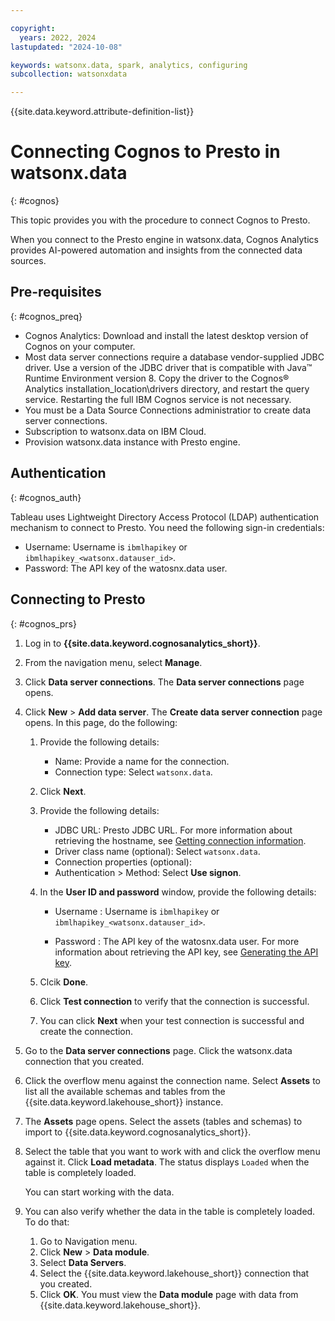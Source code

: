 ```yaml
---

copyright:
  years: 2022, 2024
lastupdated: "2024-10-08"

keywords: watsonx.data, spark, analytics, configuring
subcollection: watsonxdata

---
```


{{site.data.keyword.attribute-definition-list}}

# Connecting Cognos to Presto in watsonx.data
{: #cognos}

This topic provides you with the procedure to connect Cognos to Presto.

When you connect to the Presto engine in watsonx.data, Cognos Analytics provides AI-powered automation and insights from the connected data sources.



## Pre-requisites
{: #cognos_preq}


* Cognos Analytics: Download and install the latest desktop version of Cognos on your computer.
* Most data server connections require a database vendor-supplied JDBC driver. Use a version of the JDBC driver that is compatible with Java™ Runtime Environment version 8. Copy the driver to the Cognos® Analytics installation_location\drivers directory, and restart the query service. Restarting the full IBM Cognos service is not necessary.
* You must be a Data Source Connections administratior to create data server connections.
* Subscription to watsonx.data on IBM Cloud.
* Provision watsonx.data instance with Presto engine.

## Authentication
{: #cognos_auth}

Tableau uses Lightweight Directory Access Protocol (LDAP) authentication mechanism to connect to Presto. You need the following sign-in credentials:
* Username: Username is `ibmlhapikey` or `ibmlhapikey_<watsonx.datauser_id>`.
* Password: The API key of the watosnx.data user.

## Connecting to Presto
{: #cognos_prs}


1. Log in to **{{site.data.keyword.cognosanalytics_short}}**.
1. From the navigation menu, select **Manage**.
1. Click **Data server connections**. The **Data server connections** page opens.
1. Click **New** > **Add data server**. The **Create data server connection** page opens. In this page, do the following:

   1. Provide the following details:

      * Name: Provide a name for the connection.
      * Connection type: Select `watsonx.data`.

   2. Click **Next**.

   1. Provide the following details:

      * JDBC URL: Presto JDBC URL. For more information about retrieving the hostname, see [Getting connection information](watsonxdata?topic=watsonxdata-get_connection).
      * Driver class name (optional): Select `watsonx.data`.
      * Connection properties (optional):
      * Authentication > Method: Select **Use signon**.

   1. In the **User ID and password** window, provide the following details:
      * Username : Username is `ibmlhapikey` or `ibmlhapikey_<watsonx.datauser_id>`.

      *	Password : The API key of the watosnx.data user. For more information about retrieving the API key, see [Generating the API key](watsonxdata?topic=watsonxdata-con-presto-serv#get-ibmapi-key).

   1. Clcik **Done**.
   7.	Click **Test connection** to verify that the connection is successful.
   8.	You can click **Next** when your test connection is successful and create the connection.

1. Go to the **Data server connections** page. Click the watsonx.data connection that you created.
1. Click the overflow menu against the connection name. Select **Assets** to list all the available schemas and tables from the {{site.data.keyword.lakehouse_short}} instance.
1. The **Assets** page opens. Select the assets (tables and schemas) to import to {{site.data.keyword.cognosanalytics_short}}.
1. Select the table that you want to work with and click the overflow menu against it. Click **Load metadata**. The status displays `Loaded` when the table is completely loaded.

   You can start working with the data.

1. You can also verify whether the data in the table is completely loaded. To do that:
   1. Go to Navigation menu.
   1. Click **New** > **Data module**.
   1. Select **Data Servers**.
   1. Select the {{site.data.keyword.lakehouse_short}} connection that you created.
   1. Click **OK**. You must view the **Data module** page with data from {{site.data.keyword.lakehouse_short}}.
